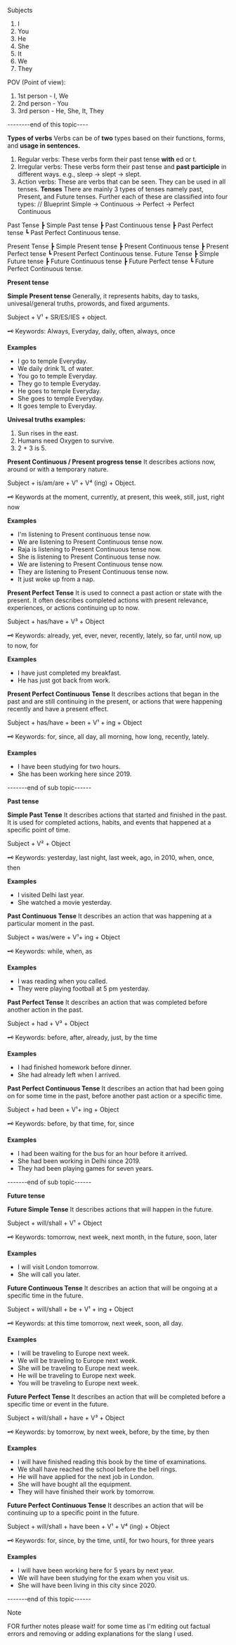 
Subjects
1. I 
2. You
3. He
4. She
5. It
6. We
7. They

POV (Point of view): 
1. 1st person - I, We
2. 2nd person - You
3. 3rd person - He, She, It, They

--------end  of this topic----

**Types of verbs**
Verbs can be of **two** types based on their functions, forms, and **usage in sentences.**

1. Regular verbs: These verbs form their past tense **with** ed or t.
2. Irregular verbs: These verbs form their past tense and **past participle** in different ways. e.g., sleep → slept → slept.
3. Action verbs: These are verbs that can be seen. They can be used in all tenses.
**Tenses**
There are mainly 3 types of tenses namely past, Present, and Future tenses. Further each of these are classified into four types:
// Blueprint 
Simple → Continuous → Perfect → Perfect Continuous

Past Tense
┣ Simple Past tense 
┣ Past Continuous tense 
┣ Past Perfect tense 
┗ Past Perfect Continuous tense.

Present Tense
┣ Simple Present tense
┣ Present Continuous tense
┣ Present Perfect tense
┗ Present Perfect Continuous tense. 
Future Tense
┣ Simple Future tense 
┣ Future Continuous tense
┣ Future Perfect tense
┗ Future Perfect Continuous tense.

**Present tense**

**Simple Present tense**
Generally, it represents habits, day to tasks, univesal/general truths, prowords, and fixed arguments.

Subject + V¹ + SR/ES/IES + object.

🗝️ Keywords: Always, Everyday, daily, often, always, once 

**Examples** 
- I go to temple Everyday.
- We daily drink 1L of water.
- You go to temple Everyday.
- They go to temple Everyday.
- He goes to temple Everyday.
- She goes to temple Everyday.
- It goes temple  to Everyday.

**Univesal truths examples:**
1. Sun rises in the east.
2. Humans need Oxygen to survive.
3. 2 + 3 is 5. 

**Present Continuous / Present progress tense** 
It describes actions now, around or with a temporary nature.

Subject + is/am/are + V¹ + V⁴ (ing) + Object.

🗝️ Keywords at the moment, currently, at present, this week, still, just, right now

**Examples** 
- I'm listening to Present continuous tense now.
- We are listening to Present Continuous tense now.
- Raja is listening to Present Continuous tense now.
- She is listening to Present Continuous tense now.
- We are listening to Present Continuous tense now.
- They are listening to Present Continuous tense now.
- It just woke up from a nap.

**Present Perfect Tense**
It is used to connect a past action or state with the present. It often describes completed actions with present relevance, experiences, or actions continuing up to now.

Subject + has/have + V³ + Object

🗝️ Keywords: already, yet, ever, never, recently, lately, so far, until now, up to now, for

**Examples**
- I have just completed my breakfast.
- He has just got back from work.

**Present Perfect Continuous Tense**
It describes actions that began in the past and are still continuing in the present, or actions that were happening recently and have a present effect.

Subject + has/have + been + V¹ + ing + Object

🗝️ Keywords: for, since, all day, all morning, how long, recently, lately.

**Examples**
- I have been studying for two hours.
- She has been working here since 2019.

-------end of sub topic------

**Past tense**

**Simple Past Tense**
It describes actions that started and finished in the past. It is used for completed actions, habits, and events that happened at a specific point of time.

Subject + V² + Object

🗝️ Keywords: yesterday, last night, last week, ago, in 2010, when, once, then

**Examples**
- I visited Delhi last year.
- She watched a movie yesterday.


**Past Continuous Tense**
It describes an action that was happening at a particular moment in the past.

Subject + was/were + V¹+ ing + Object

🗝️ Keywords: while, when, as

**Examples**
- I was reading when you called.
- They were playing football at 5 pm yesterday.

**Past Perfect Tense**
It describes an action that was completed before another action in the past.

Subject + had + V³ + Object

🗝️ Keywords: before, after, already, just, by the time

**Examples**
- I had finished homework before dinner.
- She had already left when I arrived.

**Past Perfect Continuous Tense**
It describes an action that had been going on for some time in the past, before another past action or a specific time.

Subject + had been + V¹+ ing + Object

🗝️ Keywords: before, by that time, for, since

**Examples**
- I had been waiting for the bus for an hour before it arrived.
- She had been working in Delhi since 2019.
- They had been playing games for seven years.

-------end of sub topic------

**Future tense**

**Future Simple Tense**
It describes actions that will happen in the future.

Subject + will/shall + V¹ + Object

🗝️ Keywords: tomorrow, next week, next month, in the future, soon, later

**Examples**
- I will visit London tomorrow.
- She will call you later.

**Future Continuous Tense**
It describes an action that will be ongoing at a specific time in the future.

Subject + will/shall + be + V¹ + ing + Object

🗝️ Keywords: at this time tomorrow, next week, soon, all day.

**Examples**
- I will be traveling to Europe next week.
- We will be traveling to Europe next week.
- She will be traveling to Europe next week.
- He will be traveling to Europe next week.
- You will be traveling to Europe next week.

**Future Perfect Tense**
It describes an action that will be completed before a specific time or event in the future.

Subject + will/shall + have + V³ + Object

🗝️ Keywords: by tomorrow, by next week, before, by the time, by then

**Examples** 
- I will have finished reading this book by the time of examinations.
- We shall have reached the school before the bell rings.
- He will have applied for the next job in London.
- She will have bought all the equipment.
- They will have finished their work by tomorrow.

**Future Perfect Continuous Tense**
It describes an action that will be continuing up to a specific point in the future.

Subject + will/shall + have been + V¹ + V⁴ (ing) + Object

🗝️ Keywords: for, since, by the time, until, for two hours, for three years

**Examples**
- I will have been working here for 5 years by next year.
- We will have been studying for the exam when you visit us.
- She will have been living in this city since 2020.

-------end of this topic------
> [!NOTE]
> FOR further notes please wait! for some time as I'm editing out factual errors and removing or adding explanations for the slang I used. 

